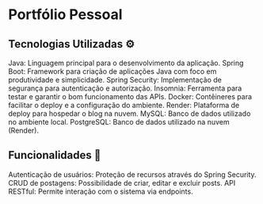 # Portfólio Pessoal

## Tecnologias Utilizadas ⚙️

  Java: Linguagem principal para o desenvolvimento da aplicação.
  Spring Boot: Framework para criação de aplicações Java com foco em produtividade e simplicidade.
  Spring Security: Implementação de segurança para autenticação e autorização.
  Insomnia: Ferramenta para testar e garantir o bom funcionamento das APIs.
  Docker: Contêineres para facilitar o deploy e a configuração do ambiente.
  Render: Plataforma de deploy para hospedar o blog na nuvem.
  MySQL: Banco de dados utilizado no ambiente local.
  PostgreSQL: Banco de dados utilizado na nuvem (Render).

## Funcionalidades 🔧
  Autenticação de usuários: Proteção de recursos através do Spring Security.
  CRUD de postagens: Possibilidade de criar, editar e excluir posts.
  API RESTful: Permite interação com o sistema via endpoints.
